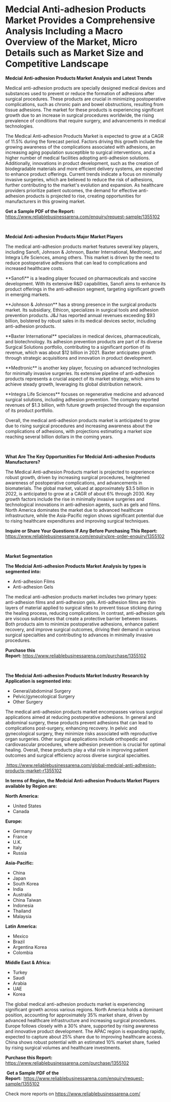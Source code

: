 <p><h1>Medcial Anti-adhesion Products Market Provides a Comprehensive Analysis Including a Macro Overview of the Market, Micro Details such as Market Size and Competitive Landscape</h1></p><p><strong>Medcial Anti-adhesion Products Market Analysis and Latest Trends</strong></p>
<p><p>Medical anti-adhesion products are specially designed medical devices and substances used to prevent or reduce the formation of adhesions after surgical procedures. These products are crucial in minimizing postoperative complications, such as chronic pain and bowel obstructions, resulting from tissue adhesions. The market for these products is experiencing significant growth due to an increase in surgical procedures worldwide, the rising prevalence of conditions that require surgery, and advancements in medical technologies.</p><p>The Medical Anti-adhesion Products Market is expected to grow at a CAGR of 11.5% during the forecast period. Factors driving this growth include the growing awareness of the complications associated with adhesions, an increasing aging population susceptible to surgical interventions, and a higher number of medical facilities adopting anti-adhesion solutions. Additionally, innovations in product development, such as the creation of biodegradable materials and more efficient delivery systems, are expected to enhance product offerings. Current trends indicate a focus on minimally invasive surgeries, which are believed to reduce the risk of adhesions, further contributing to the market's evolution and expansion. As healthcare providers prioritize patient outcomes, the demand for effective anti-adhesion products is projected to rise, creating opportunities for manufacturers in this growing market.</p></p>
<p><strong>Get a Sample PDF of the Report:&nbsp;</strong> <a href="https://www.reliablebusinessarena.com/enquiry/request-sample/1355102?utm_campaign=2928&utm_medium=2&utm_source=Github&utm_content=ia&utm_term=05032025&utm_id=medcial-anti-adhesion-products">https://www.reliablebusinessarena.com/enquiry/request-sample/1355102</a></p>
<p>&nbsp;</p>
<p><strong>Medcial Anti-adhesion Products Major Market Players</strong></p>
<p><p>The medical anti-adhesion products market features several key players, including Sanofi, Johnson & Johnson, Baxter International, Medtronic, and Integra Life Sciences, among others. This market is driven by the need to reduce postoperative adhesions that can lead to complications and increased healthcare costs.</p><p>**Sanofi** is a leading player focused on pharmaceuticals and vaccine development. With its extensive R&D capabilities, Sanofi aims to enhance its product offerings in the anti-adhesion segment, targeting significant growth in emerging markets.</p><p>**Johnson & Johnson** has a strong presence in the surgical products market. Its subsidiary, Ethicon, specializes in surgical tools and adhesion prevention products. J&J has reported annual revenues exceeding $93 billion, bolstered by robust sales in its medical devices sector, including anti-adhesion products. </p><p>**Baxter International** specializes in medical devices, pharmaceuticals, and biotechnology. Its adhesion prevention products are part of its diverse Surgical Solutions portfolio, contributing to a significant portion of its revenue, which was about $12 billion in 2021. Baxter anticipates growth through strategic acquisitions and innovation in product development.</p><p>**Medtronic** is another key player, focusing on advanced technologies for minimally invasive surgeries. Its extensive pipeline of anti-adhesion products represents a crucial aspect of its market strategy, which aims to achieve steady growth, leveraging its global distribution network.</p><p>**Integra Life Sciences** focuses on regenerative medicine and advanced surgical solutions, including adhesion prevention. The company reported revenues of $1.3 billion, with future growth projected through the expansion of its product portfolio.</p><p>Overall, the medical anti-adhesion products market is anticipated to grow due to rising surgical procedures and increasing awareness about the complications of adhesions, with projections estimating a market size reaching several billion dollars in the coming years.</p></p>
<p>&nbsp;</p>
<p><strong>What Are The Key Opportunities For Medcial Anti-adhesion Products Manufacturers?</strong></p>
<p><p>The Medical Anti-adhesion Products market is projected to experience robust growth, driven by increasing surgical procedures, heightened awareness of postoperative complications, and advancements in biomaterials. The global market, valued at approximately $3.5 billion in 2022, is anticipated to grow at a CAGR of about 6% through 2030. Key growth factors include the rise in minimally invasive surgeries and technological innovations in anti-adhesion agents, such as gels and films. North America dominates the market due to advanced healthcare infrastructure, while the Asia-Pacific region shows significant potential due to rising healthcare expenditures and improving surgical techniques.</p></p>
<p><strong>Inquire or Share Your Questions If Any Before Purchasing This Report:</strong> <a href="https://www.reliablebusinessarena.com/enquiry/pre-order-enquiry/1355102?utm_campaign=2928&utm_medium=2&utm_source=Github&utm_content=ia&utm_term=05032025&utm_id=medcial-anti-adhesion-products">https://www.reliablebusinessarena.com/enquiry/pre-order-enquiry/1355102</a></p>
<p>&nbsp;</p>
<p><strong>Market Segmentation</strong></p>
<p><strong>The Medcial Anti-adhesion Products Market Analysis by types is segmented into:</strong></p>
<p><ul><li>Anti-adhesion Films</li><li>Anti-adhesion Gels</li></ul></p>
<p><p>The medical anti-adhesion products market includes two primary types: anti-adhesion films and anti-adhesion gels. Anti-adhesion films are thin layers of material applied to surgical sites to prevent tissue sticking during the healing process, reducing complications. In contrast, anti-adhesion gels are viscous substances that create a protective barrier between tissues. Both products aim to minimize postoperative adhesions, enhance patient recovery, and improve surgical outcomes, driving their demand in various surgical specialties and contributing to advances in minimally invasive procedures.</p></p>
<p><strong>Purchase this Report:&nbsp;</strong><a href="https://www.reliablebusinessarena.com/purchase/1355102?utm_campaign=2928&utm_medium=2&utm_source=Github&utm_content=ia&utm_term=05032025&utm_id=medcial-anti-adhesion-products">https://www.reliablebusinessarena.com/purchase/1355102</a></p>
<p>&nbsp;</p>
<p><strong>The Medcial Anti-adhesion Products Market Industry Research by Application is segmented into:</strong></p>
<p><ul><li>General/abdominal Surgery</li><li>Pelvic/gynecological Surgery</li><li>Other Surgery</li></ul></p>
<p><p>The medical anti-adhesion products market encompasses various surgical applications aimed at reducing postoperative adhesions. In general and abdominal surgery, these products prevent adhesions that can lead to complications post-surgery, enhancing recovery. In pelvic and gynecological surgery, they minimize risks associated with reproductive organ surgeries. Other surgical applications include orthopedic and cardiovascular procedures, where adhesion prevention is crucial for optimal healing. Overall, these products play a vital role in improving patient outcomes and surgical efficiency across diverse surgical specialties.</p></p>
<p><a href="https://www.reliablebusinessarena.com/global-medcial-anti-adhesion-products-market-r1355102?utm_campaign=2928&utm_medium=2&utm_source=Github&utm_content=ia&utm_term=05032025&utm_id=medcial-anti-adhesion-products">&nbsp;https://www.reliablebusinessarena.com/global-medcial-anti-adhesion-products-market-r1355102</a></p>
<p><strong>In terms of Region, the Medcial Anti-adhesion Products Market Players available by Region are:</strong></p>
<p>
    <p> <strong> North America: </strong>
        <ul>
            <li>United States</li>
            <li>Canada</li>
        </ul>
        </p> 
    <p> <strong> Europe: </strong>
        <ul>
            <li>Germany</li>
            <li>France</li>
            <li>U.K.</li>
            <li>Italy</li>
            <li>Russia</li>
        </ul>
        </p> 
    <p> <strong> Asia-Pacific: </strong>
        <ul>
            <li>China</li>
            <li>Japan</li>
            <li>South Korea</li>
            <li>India</li>
            <li>Australia</li>
            <li>China Taiwan</li>
            <li>Indonesia</li>
            <li>Thailand</li>
            <li>Malaysia</li>
        </ul>
        </p> 
    <p> <strong> Latin America: </strong>
        <ul>
            <li>Mexico</li>
            <li>Brazil</li>
            <li>Argentina Korea</li>
            <li>Colombia</li>
        </ul>
        </p> 
    <p> <strong> Middle East & Africa: </strong>
        <ul>
            <li>Turkey</li>
            <li>Saudi</li>
            <li>Arabia</li>
            <li>UAE</li>
            <li>Korea</li>
        </ul>
    </p>
    </p>
<p><p>The global medical anti-adhesion products market is experiencing significant growth across various regions. North America holds a dominant position, accounting for approximately 35% market share, driven by advanced healthcare infrastructure and increasing surgical procedures. Europe follows closely with a 30% share, supported by rising awareness and innovative product development. The APAC region is expanding rapidly, expected to capture about 25% share due to improving healthcare access. China shows robust potential with an estimated 10% market share, fueled by rising surgical volumes and healthcare investments.</p></p>
<p><strong>Purchase this Report: </strong><a href="https://www.reliablebusinessarena.com/purchase/1355102?utm_campaign=2928&utm_medium=2&utm_source=Github&utm_content=ia&utm_term=05032025&utm_id=medcial-anti-adhesion-products">https://www.reliablebusinessarena.com/purchase/1355102</a></p>
<p>&nbsp;<strong>Get a Sample PDF of the Report:&nbsp;&nbsp;</strong><a href="https://www.reliablebusinessarena.com/enquiry/request-sample/1355102?utm_campaign=2928&utm_medium=2&utm_source=Github&utm_content=ia&utm_term=05032025&utm_id=medcial-anti-adhesion-products">https://www.reliablebusinessarena.com/enquiry/request-sample/1355102</a></p>
<p><strong></strong></p>
<p>Check more reports on <a href="https://www.reliablebusinessarena.com/?utm_campaign=2928&utm_medium=2&utm_source=Github&utm_content=ia&utm_term=05032025&utm_id=medcial-anti-adhesion-products">https://www.reliablebusinessarena.com/</a></p>